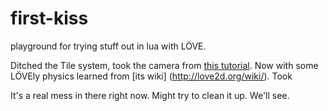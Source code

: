 first-kiss
==========

playground for trying stuff out in lua with LÖVE.

Ditched the Tile system, took the camera from [this tutorial](http://nova-fusion.com/2011/04/19/cameras-in-love2d-part-1-the-basics/).
Now with some LÖVEly physics learned from [its wiki] (http://love2d.org/wiki/).
Took 

It's a real mess in there right now. Might try to clean it up. We'll see.
